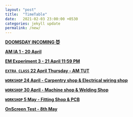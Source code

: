 ```yaml
---
layout: "post"
title:  "TimeTable"
date:   2021-02-03 23:00:00 +0530
categories: jekyll update
permalink: /new/
---
```


<u><b>DOOMSDAY INCOMING 😈

AM IA 1 - 20 April

EM Experiment 3 - 21 April 11:59 PM

`EXTRA CLASS` 22 April Thursday - AM TUT 

`WORKSHOP` 24 April - Carpentry shop & Electrical wiring shop 

`WORKSHOP` 30 April - Machine shop & Welding Shop 

`WORKSHOP` 5 May - Fitting Shop & PCB

OnScreen Test - 8th May 

